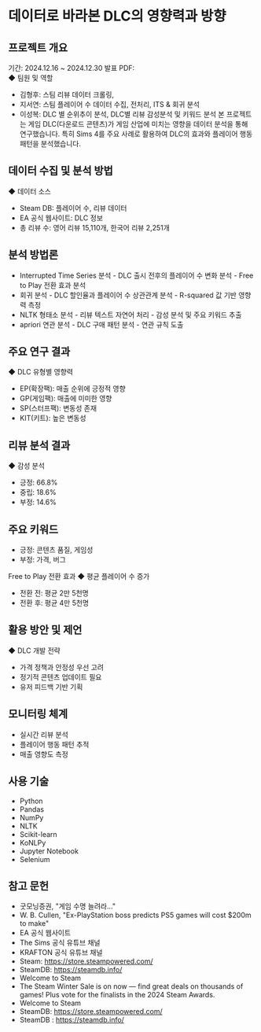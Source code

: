# 데이터로 바라본 DLC의 영향력과 방향
## 프로젝트 개요
기간: 2024.12.16 ~ 2024.12.30
발표 PDF:  
◆ 팀원 및 역할
- 김형후: 스팀 리뷰 데이터 크롤링, 
- 지서연: 스팀 플레이어 수 데이터 수집, 전처리, ITS & 회귀 분석
- 이성복: DLC 별 순위추이 분석, DLC별 리뷰 감성분석 및 키워드 분석
본 프로젝트는 게임 DLC(다운로드 콘텐츠)가 게임 산업에 미치는 영향을 데이터 분석을 통해 연구했습니다. 특히 Sims 4를 주요 사례로 활용하여 DLC의 효과와 플레이어 행동 패턴을 분석했습니다. 

## 데이터 수집 및 분석 방법
◆ 데이터 소스
- Steam DB: 플레이어 수, 리뷰 데이터
- EA 공식 웹사이트: DLC 정보
- 총 리뷰 수: 영어 리뷰 15,110개, 한국어 리뷰 2,251개

## 분석 방법론
- Interrupted Time Series 분석 - DLC 출시 전후의 플레이어 수 변화 분석 - Free to Play 전환 효과 분석
- 회귀 분석 - DLC 할인율과 플레이어 수 상관관계 분석 - R-squared 값 기반 영향력 측정
- NLTK 형태소 분석 - 리뷰 텍스트 자연어 처리 - 감성 분석 및 주요 키워드 추출
- apriori 연관 분석 - DLC 구매 패턴 분석 - 연관 규칙 도출

## 주요 연구 결과
◆ DLC 유형별 영향력
- EP(확장팩): 매출 순위에 긍정적 영향
- GP(게임팩): 매출에 미미한 영향
- SP(스터프팩): 변동성 존재
- KIT(키트): 높은 변동성

## 리뷰 분석 결과
◆ 감성 분석
- 긍정: 66.8% 
- 중립: 18.6%
- 부정: 14.6%

## 주요 키워드 
- 긍정: 콘텐츠 품질, 게임성 
- 부정: 가격, 버그

Free to Play 전환 효과
◆ 평균 플레이어 수 증가
- 전환 전: 평균 2만 5천명 
- 전환 후: 평균 4만 5천명

## 활용 방안 및 제언
◆ DLC 개발 전략
- 가격 정책과 안정성 우선 고려
- 정기적 콘텐츠 업데이트 필요
- 유저 피드백 기반 기획

## 모니터링 체계
- 실시간 리뷰 분석
- 플레이어 행동 패턴 추적
- 매출 영향도 측정

## 사용 기술
- Python
- Pandas
- NumPy
- NLTK
- Scikit-learn
- KoNLPy
- Jupyter Notebook
- Selenium

## 참고 문헌
- 굿모닝증권, "게임 수명 늘려라..."
- W. B. Cullen, "Ex-PlayStation boss predicts PS5 games will cost $200m to make"
- EA 공식 웹사이트
- The Sims 공식 유튜브 채널
- KRAFTON 공식 유튜브 채널
- Steam: https://store.steampowered.com/
- SteamDB: https://steamdb.info/
- Welcome to Steam
- The Steam Winter Sale is on now — find great deals on thousands of games! Plus vote for the finalists in the 2024 Steam Awards.
- Welcome to Steam
- SteamDB:  https://store.steampowered.com/
- SteamDB : https://steamdb.info/

